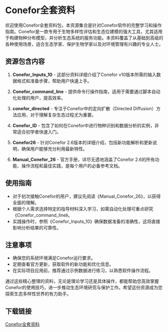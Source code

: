# Conefor全套资料

欢迎使用Conefor全套资料包，本资源集合是针对Conefor软件的完整学习和操作指南。Conefor是一款专用于生物多样性评估和生态位建模的强大工具，尤其适用于构建物种分布模型，并分析生态系统的服务功能。本资料覆盖了从基础到高级的各种使用场景，适合生态学家、保护生物学家以及对环境管理有兴趣的专业人士。

## 资源包含内容

1. **Conefor_Inputs_10** - 这部分资料详细介绍了Conefor v10版本所需的输入数据格式和准备步骤，帮助用户快速上手。

2. **Conefor_command_line** - 提供命令行操作指南，适用于需要通过脚本自动化处理的用户，提高效率。

3. **conefor_directed** - 专注于Conefor中的定向扩散（Directed Diffusion）方法应用，对于理解复杂生态过程尤为重要。

4. **Conefor_ID** - 包含了如何在Conefor中进行物种识别和数据分析的实例，非常适合初学者快速入门。

5. **Conefor26** - 针对Conefor 2.6版本的详细介绍，包括新功能解析和更新说明，确保用户能够充分利用最新特性。

6. **Manual_Conefor_26** - 官方手册，详尽无遗地涵盖了Conefor 2.6的所有功能、操作流程和最佳实践，是每个用户的必备参考文档。

## 使用指南

- 对于初次接触Conefor的用户，建议先阅读《Manual_Conefor_26》，以获得全面的理解。
- 根据个人需求选择特定的指导材料深入学习，如需自动化处理可重点研究《Conefor_command_line》。
- 实践操作时，参照《Conefor_Inputs_10》确保数据准备的准确性，这将直接影响分析结果的可靠性。

## 注意事项

- 确保您的系统环境满足Conefor运行要求。
- 定期查看官方更新，获取软件的新功能和优化信息。
- 在实际项目应用前，推荐通过示例数据进行练习，以熟悉软件操作流程。

通过这些精心整理的资料，无论是理论学习还是具体操作，都能帮助您高效掌握Conefor的使用技巧，进一步推动生态环境研究与保护工作。希望这份资源成为您探索生态多样性世界的有力助手。

## 下载链接

[Conefor全套资料](https://pan.quark.cn/s/bc37553fa23c)
